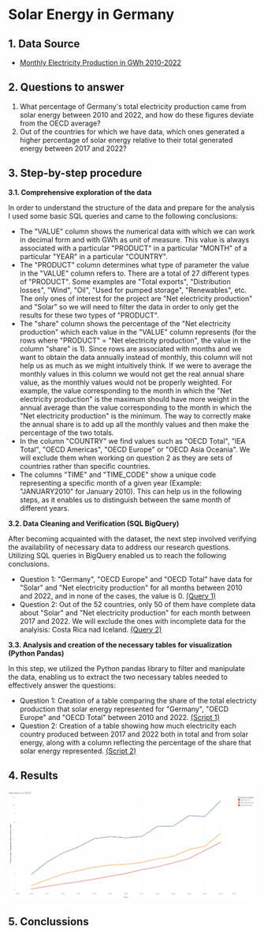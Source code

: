 # Solar Energy in Germany

## 1. Data Source
- [Monthly Electricity Production in GWh 2010-2022](https://www.kaggle.com/datasets/ccanb23/iea-monthly-electricity-statistics?resource=download)

## 2. Questions to answer
1. What percentage of Germany's total electricity production came from solar energy between 2010 and 2022, and how do these figures deviate from the OECD average?
2. Out of the countries for which we have data, which ones generated a higher percentage of solar energy relative to their total generated energy between 2017 and 2022?

## 3. Step-by-step procedure

**3.1. Comprehensive exploration of the data**

In order to understand the structure of the data and prepare for the analysis I used some basic SQL queries and came to the following conclusions:
- The "VALUE" column shows the numerical data with which we can work in decimal form and with GWh as unit of measure. This value is always associated with a particular "PRODUCT" in a particular "MONTH" of a particular "YEAR" in a particular "COUNTRY". 
- The "PRODUCT" column determines what type of parameter the value in the "VALUE" column refers to. There are a total of 27 different types of "PRODUCT". Some examples are "Total exports", "Distribution losses", "Wind", "Oil", "Used for pumped storage", "Renewables", etc. The only ones of interest for the project are "Net electricity production" and "Solar" so we will need to filter the data in order to only get the results for these two types of "PRODUCT".
- The "share" column shows the percentage of the "Net electricity production" which each value in the "VALUE" column represents (for the rows where "PRODUCT" = "Net electricity production", the value in the column "share" is 1). Since rows are associated with months and we want to obtain the data annually instead of monthly, this column will not help us as much as we might intuitively think. If we were to average the monthly values in this column we would not get the real annual share value, as the monthly values would not be properly weighted. For example, the value corresponding to the month in which the "Net electricity production" is the maximum should have more weight in the annual average than the value corresponding to the month in which the "Net electricity production" is the minimum. The way to correctly make the annual share is to add up all the monthly values and then make the percentage of the two totals.
- In the column "COUNTRY" we find values such as "OECD Total", "IEA Total", "OECD Americas", "OECD Europe" or "OECD Asia Oceania". We will exclude them when working on question 2 as they are sets of countries rather than specific countries.
- The columns "TIME" and "TIME_CODE" show a unique code representing a specific month of a given year (Example: "JANUARY2010" for January 2010). This can help us in the following steps, as it enables us to distinguish between the same month of different years.

**3.2. Data Cleaning and Verification (SQL BigQuery)**

After becoming acquainted with the dataset, the next step involved verifying the availability of necessary data to address our research questions. Utilizing SQL queries in BigQuery enabled us to reach the following conclusions.
- Question 1: "Germany", "OECD Europe" and "OECD Total" have data for "Solar" and "Net electricity production" for all months between 2010 and 2022, and in none of the cases, the value is 0. [(Query 1)](code/SQL_queries.txt)
- Question 2: Out of the 52 countries, only 50 of them have complete data about "Solar" and "Net electricity production" for each month between 2017 and 2022. We will exclude the ones with incomplete data for the analyisis: Costa Rica nad Iceland. [(Query 2)](code/SQL_queries.txt)

**3.3. Analysis and creation of the necessary tables for visualization (Python Pandas)**

In this step, we utilized the Python pandas library to filter and manipulate the data, enabling us to extract the two necessary tables needed to effectively answer the questions:
- Question 1: Creation of a table comparing the share of the total electricty production that solar energy represented for "Germany", "OECD Europe" and "OECD Total" between 2010 and 2022. [(Script 1)](code/Q1.py)
- Question 2: Creation of a table showing how much electricity each country produced between 2017 and 2022 both in total and from solar energy, along with a column reflecting the percentage of the share that solar energy represented. [(Script 2)](code/Q2.py)


## 4. Results
![Ejemplo de imagen](visualizations/Viz1.png)


## 5. Conclussions
